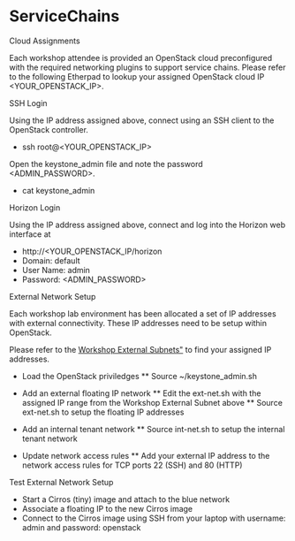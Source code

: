 # ServiceChains


Cloud Assignments

Each workshop attendee is provided an OpenStack cloud preconfigured with the required networking plugins to support service chains.
Please refer to the following Etherpad to lookup your assigned OpenStack cloud IP <YOUR_OPENSTACK_IP>.

SSH Login

Using the IP address assigned above, connect using an SSH client to the OpenStack controller.

* ssh root@<YOUR_OPENSTACK_IP>

Open the keystone_admin file and note the password <ADMIN_PASSWORD>.

* cat keystone_admin

Horizon Login

Using the IP address assigned above, connect and log into the Horizon web interface at
* http://<YOUR_OPENSTACK_IP/horizon
* Domain: default
* User Name: admin
* Password: <ADMIN_PASSWORD>

External Network Setup

Each workshop lab environment has been allocated a set of IP addresses with external connectivity.
These IP addresses need to be setup within OpenStack.

Please refer to the <A HREF="https://github.com/OpenStackSanDiego/ServiceChains/blob/master/Workshop%20External%20Subnets.csv">Workshop External Subnets"</A> to find your assigned IP addresses.

* Load the OpenStack priviledges
** Source ~/keystone_admin.sh

* Add an external floating IP network
** Edit the ext-net.sh with the assigned IP range from the Workshop External Subnet above
** Source ext-net.sh to setup the floating IP addresses

* Add an internal tenant network
** Source int-net.sh to setup the internal tenant network

* Update network access rules
** Add your external IP address to the network access rules for TCP ports 22 (SSH) and 80 (HTTP)

Test External Network Setup

* Start a Cirros (tiny) image and attach to the blue network
* Associate a floating IP to the new Cirros image
* Connect to the Cirros image using SSH from your laptop  with username: admin and password: openstack


